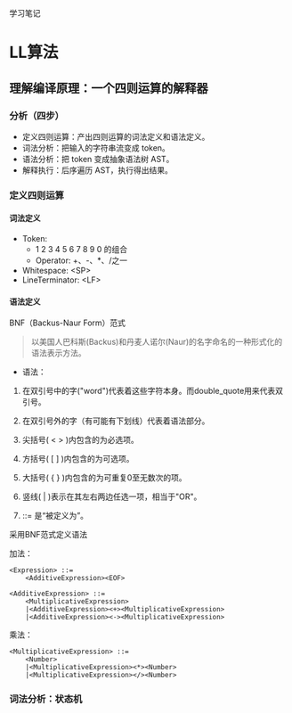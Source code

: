 学习笔记

# LL算法

## 理解编译原理：一个四则运算的解释器

### 分析（四步）

- 定义四则运算：产出四则运算的词法定义和语法定义。
- 词法分析：把输入的字符串流变成 token。
- 语法分析：把 token 变成抽象语法树 AST。
- 解释执行：后序遍历 AST，执行得出结果。

### 定义四则运算

#### 词法定义

- Token:
    - 1 2 3 4 5 6 7 8 9 0 的组合
    - Operator: +、-、*、/之一
- Whitespace: \<SP>
- LineTerminator: \<LF><CR>


#### 语法定义

BNF（Backus-Naur Form）范式

> 以美国人巴科斯(Backus)和丹麦人诺尔(Naur)的名字命名的一种形式化的语法表示方法。

- 语法：

1. 在双引号中的字("word")代表着这些字符本身。而double_quote用来代表双引号。

2. 在双引号外的字（有可能有下划线）代表着语法部分。

3. 尖括号( < > )内包含的为必选项。

4. 方括号( [ ] )内包含的为可选项。

5. 大括号( { } )内包含的为可重复0至无数次的项。

6. 竖线( | )表示在其左右两边任选一项，相当于"OR"。

7. ::= 是“被定义为”。

采用BNF范式定义语法

加法：

```
<Expression> ::= 
    <AdditiveExpression><EOF>

<AdditiveExpression> ::= 
    <MultiplicativeExpression>
    |<AdditiveExpression><+><MultiplicativeExpression>
    |<AdditiveExpression><-><MultiplicativeExpression>
```

乘法：

```
<MultiplicativeExpression> ::= 
    <Number>
    |<MultiplicativeExpression><*><Number>
    |<MultiplicativeExpression></><Number>
```

### 词法分析：状态机
